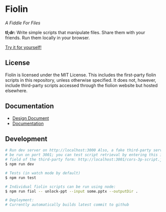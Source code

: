 # Fiolin

_A Fiddle For Files_

**tl;dr:** Write simple scripts that manipulate files. Share them with your
friends. Run them locally in your browser.

[Try it for yourself!](https://fiolin.org)

## License

Fiolin is licensed under the MIT License. This includes the first-party fiolin
scripts in this repository, unless otherwise specified. It does not, however,
include third-party scripts accessed through the fiolion website but hosted
elsewhere.

## Documentation

- [Design Document](/docs/design.md)
- [Documentation](https://fiolin.org/doc)

## Development

```sh
# Run dev server on http://localhost:3000 Also, a fake third-party server will
# be run on port 3001; you can test script retrieval by entering this in the URL
# field of the third-party form: http://localhost:3001/cors-3p-script.json
$ npm run dev

# Tests (in watch mode by default)
$ npm run test

# Individual fiolin scripts can be run using node:
$ npm run fiol -- unlock-ppt --input some.pptx --outputDir .

# Deployment:
# Currently automatically builds latest commit to github
```
